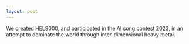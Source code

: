 ```yaml
---
layout: post
---
```


We created HEL9000, and participated in the AI song contest 2023, in an attempt to dominate the world through inter-dimensional heavy metal.
